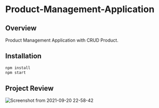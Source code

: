 # Product-Management-Application
## Overview
 Product Management Application with CRUD Product.
## Installation



```bash
npm install
npm start
```
## Project Review
![Screenshot from 2021-09-20 22-58-42](https://user-images.githubusercontent.com/58679620/134039238-224d2c60-4e01-426c-b328-96ef677e42fd.png)
